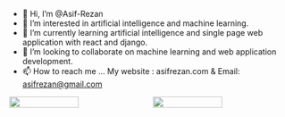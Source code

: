 - 👋 Hi, I’m @Asif-Rezan
- 👀 I’m interested in artificial intelligence and machine learning.
- 🌱 I’m currently learning artificial intelligence and single page web application with react and django.
- 💞️ I’m looking to collaborate on machine learning and web application development.
- 📫 How to reach me ... My website : asifrezan.com & Email: asifrezan@gmail.com

<div style="display: flex;">
  <img src="https://wakatime.com/share/@AsifRezan/edb3ec51-3759-47ab-bbf2-da7f47500f4e.svg" width='50%' style="margin-right: 10px;">
  <img src="https://wakatime.com/share/@AsifRezan/ad1683c9-7ada-4e1b-868f-b3de4714ceec.svg" width='50%'>
</div>


<!---
Asif-Rezan/Asif-Rezan is a ✨ special ✨ repository because its `README.md` (this file) appears on your GitHub profile.
You can click the Preview link to take a look at your changes.
--->
